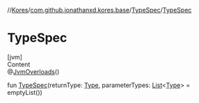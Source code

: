 //[Kores](../../index.md)/[com.github.jonathanxd.kores.base](../index.md)/[TypeSpec](index.md)/[TypeSpec](-type-spec.md)



# TypeSpec  
[jvm]  
Content  
@[JvmOverloads](https://kotlinlang.org/api/latest/jvm/stdlib/kotlin.jvm/-jvm-overloads/index.html)()  
  
fun [TypeSpec](-type-spec.md)(returnType: [Type](https://docs.oracle.com/javase/8/docs/api/java/lang/reflect/Type.html), parameterTypes: [List](https://kotlinlang.org/api/latest/jvm/stdlib/kotlin.collections/-list/index.html)<[Type](https://docs.oracle.com/javase/8/docs/api/java/lang/reflect/Type.html)> = emptyList())  




